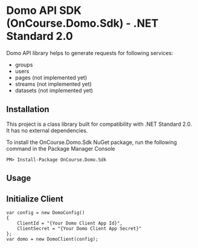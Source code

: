 # Domo API SDK (OnCourse.Domo.Sdk) - .NET Standard 2.0

Domo API library helps to generate requests for following services:

 * groups
 * users
 * pages (not implemented yet)
 * streams (not implemented yet)
 * datasets (not implemented yet)

## Installation

This project is a class library built for compatibility with .NET Standard 2.0.  It has no external dependencies.

To install the OnCourse.Domo.Sdk NuGet package, run the following command in the Package Manager Console
```
PM> Install-Package OnCourse.Domo.Sdk
```

##  Usage

## Initialize Client
```Csharp
var config = new DomoConfig()
{
    ClientId = "{Your Domo Client App Id}",
    ClientSecret = "{Your Domo Client App Secret}"
};
var domo = new DomoClient(config);
```